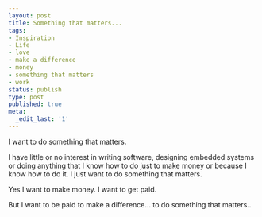 ```yaml
---
layout: post
title: Something that matters...
tags:
- Inspiration
- Life
- love
- make a difference
- money
- something that matters
- work
status: publish
type: post
published: true
meta:
  _edit_last: '1'
---
```

I want to do something that matters.

I have little or no interest in writing software, designing embedded systems or doing anything that I know how to do just to make money or because I know how to do it.
I just want to do something that matters.

Yes I want to make money. I want to get paid.

But I want to be paid to make a difference... to do something that matters..
